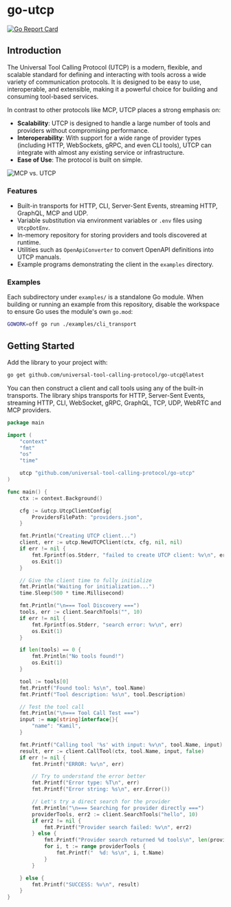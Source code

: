 # go-utcp
[![Go Report Card](https://goreportcard.com/badge/github.com/universal-tool-calling-protocol/go-utcp)](https://goreportcard.com/report/github.com/universal-tool-calling-protocol/go-utcp)

## Introduction

The Universal Tool Calling Protocol (UTCP) is a modern, flexible, and scalable standard for defining and interacting with tools across a wide variety of communication protocols. It is designed to be easy to use, interoperable, and extensible, making it a powerful choice for building and consuming tool-based services.

In contrast to other protocols like MCP, UTCP places a strong emphasis on:

*   **Scalability**: UTCP is designed to handle a large number of tools and providers without compromising performance.
*   **Interoperability**: With support for a wide range of provider types (including HTTP, WebSockets, gRPC, and even CLI tools), UTCP can integrate with almost any existing service or infrastructure.
*   **Ease of Use**: The protocol is built on simple.


![MCP vs. UTCP](https://github.com/user-attachments/assets/3cadfc19-8eea-4467-b606-66e580b89444)



### Features

* Built-in transports for HTTP, CLI, Server-Sent Events, streaming HTTP,
  GraphQL, MCP and UDP.
* Variable substitution via environment variables or `.env` files using
  `UtcpDotEnv`.
* In-memory repository for storing providers and tools discovered at
  runtime.
* Utilities such as `OpenApiConverter` to convert OpenAPI definitions
  into UTCP manuals.
* Example programs demonstrating the client in the `examples` directory.

### Examples

Each subdirectory under `examples/` is a standalone Go module. When
building or running an example from this repository, disable the
workspace to ensure Go uses the module's own `go.mod`:

```sh
GOWORK=off go run ./examples/cli_transport
```

## Getting Started

Add the library to your project with:

```sh
go get github.com/universal-tool-calling-protocol/go-utcp@latest
```

You can then construct a client and call tools using any of the built-in
transports. The library ships transports for HTTP, Server-Sent Events,
streaming HTTP, CLI, WebSocket, gRPC, GraphQL, TCP, UDP, WebRTC and MCP providers.

```go
package main

import (
	"context"
	"fmt"
	"os"
	"time"

	utcp "github.com/universal-tool-calling-protocol/go-utcp"
)

func main() {
	ctx := context.Background()

	cfg := &utcp.UtcpClientConfig{
		ProvidersFilePath: "providers.json",
	}

	fmt.Println("Creating UTCP client...")
	client, err := utcp.NewUTCPClient(ctx, cfg, nil, nil)
	if err != nil {
		fmt.Fprintf(os.Stderr, "failed to create UTCP client: %v\n", err)
		os.Exit(1)
	}

	// Give the client time to fully initialize
	fmt.Println("Waiting for initialization...")
	time.Sleep(500 * time.Millisecond)

	fmt.Println("\n=== Tool Discovery ===")
	tools, err := client.SearchTools("", 10)
	if err != nil {
		fmt.Fprintf(os.Stderr, "search error: %v\n", err)
		os.Exit(1)
	}

	if len(tools) == 0 {
		fmt.Println("No tools found!")
		os.Exit(1)
	}

	tool := tools[0]
	fmt.Printf("Found tool: %s\n", tool.Name)
	fmt.Printf("Tool description: %s\n", tool.Description)

	// Test the tool call
	fmt.Println("\n=== Tool Call Test ===")
	input := map[string]interface{}{
		"name": "Kamil",
	}

	fmt.Printf("Calling tool '%s' with input: %v\n", tool.Name, input)
	result, err := client.CallTool(ctx, tool.Name, input, false)
	if err != nil {
		fmt.Printf("ERROR: %v\n", err)

		// Try to understand the error better
		fmt.Printf("Error type: %T\n", err)
		fmt.Printf("Error string: %s\n", err.Error())

		// Let's try a direct search for the provider
		fmt.Println("\n=== Searching for provider directly ===")
		providerTools, err2 := client.SearchTools("hello", 10)
		if err2 != nil {
			fmt.Printf("Provider search failed: %v\n", err2)
		} else {
			fmt.Printf("Provider search returned %d tools\n", len(providerTools))
			for i, t := range providerTools {
				fmt.Printf("  %d: %s\n", i, t.Name)
			}
		}

	} else {
		fmt.Printf("SUCCESS: %v\n", result)
	}
}
```
